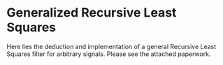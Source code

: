 # Generalized Recursive Least Squares
Here lies the deduction and implementation of a general Recursive Least Squares filter for arbitrary signals. Please see the attached paperwork.
